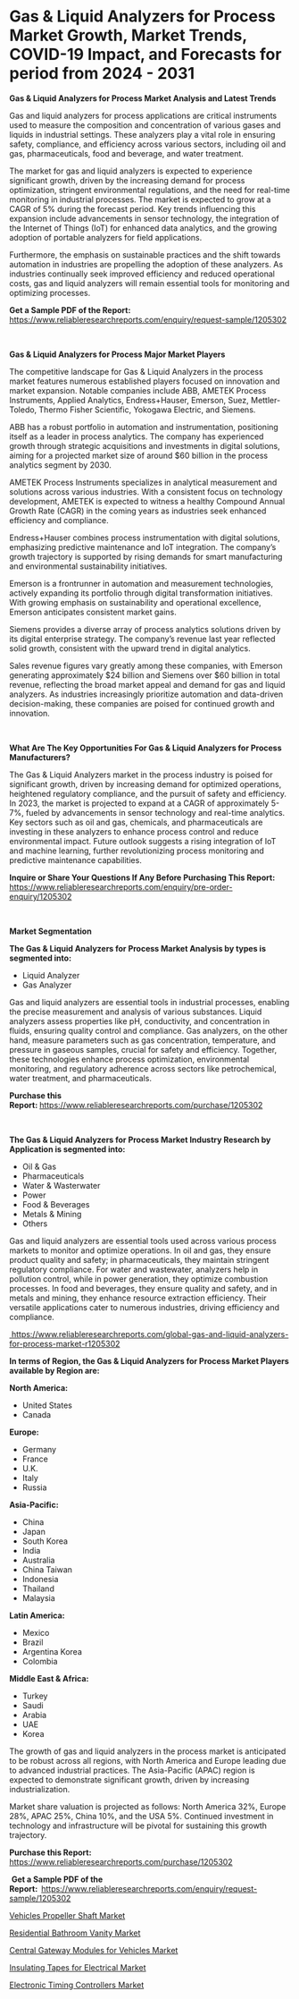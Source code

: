 <p><h1>Gas & Liquid Analyzers for Process Market Growth, Market Trends, COVID-19 Impact, and Forecasts for period from 2024 - 2031</h1></p><p><strong>Gas & Liquid Analyzers for Process Market Analysis and Latest Trends</strong></p>
<p><p>Gas and liquid analyzers for process applications are critical instruments used to measure the composition and concentration of various gases and liquids in industrial settings. These analyzers play a vital role in ensuring safety, compliance, and efficiency across various sectors, including oil and gas, pharmaceuticals, food and beverage, and water treatment. </p><p>The market for gas and liquid analyzers is expected to experience significant growth, driven by the increasing demand for process optimization, stringent environmental regulations, and the need for real-time monitoring in industrial processes. The market is expected to grow at a CAGR of 5% during the forecast period. Key trends influencing this expansion include advancements in sensor technology, the integration of the Internet of Things (IoT) for enhanced data analytics, and the growing adoption of portable analyzers for field applications. </p><p>Furthermore, the emphasis on sustainable practices and the shift towards automation in industries are propelling the adoption of these analyzers. As industries continually seek improved efficiency and reduced operational costs, gas and liquid analyzers will remain essential tools for monitoring and optimizing processes.</p></p>
<p><strong>Get a Sample PDF of the Report:&nbsp;</strong> <a href="https://www.reliableresearchreports.com/enquiry/request-sample/1205302?utm_campaign=8&utm_medium=2&utm_source=Github&utm_content=ia&utm_term=31122024&utm_id=gas-liquid-analyzers-for-process">https://www.reliableresearchreports.com/enquiry/request-sample/1205302</a></p>
<p>&nbsp;</p>
<p><strong>Gas & Liquid Analyzers for Process Major Market Players</strong></p>
<p><p>The competitive landscape for Gas & Liquid Analyzers in the process market features numerous established players focused on innovation and market expansion. Notable companies include ABB, AMETEK Process Instruments, Applied Analytics, Endress+Hauser, Emerson, Suez, Mettler-Toledo, Thermo Fisher Scientific, Yokogawa Electric, and Siemens. </p><p>ABB has a robust portfolio in automation and instrumentation, positioning itself as a leader in process analytics. The company has experienced growth through strategic acquisitions and investments in digital solutions, aiming for a projected market size of around $60 billion in the process analytics segment by 2030.</p><p>AMETEK Process Instruments specializes in analytical measurement and solutions across various industries. With a consistent focus on technology development, AMETEK is expected to witness a healthy Compound Annual Growth Rate (CAGR) in the coming years as industries seek enhanced efficiency and compliance.</p><p>Endress+Hauser combines process instrumentation with digital solutions, emphasizing predictive maintenance and IoT integration. The company’s growth trajectory is supported by rising demands for smart manufacturing and environmental sustainability initiatives. </p><p>Emerson is a frontrunner in automation and measurement technologies, actively expanding its portfolio through digital transformation initiatives. With growing emphasis on sustainability and operational excellence, Emerson anticipates consistent market gains.</p><p>Siemens provides a diverse array of process analytics solutions driven by its digital enterprise strategy. The company’s revenue last year reflected solid growth, consistent with the upward trend in digital analytics.</p><p>Sales revenue figures vary greatly among these companies, with Emerson generating approximately $24 billion and Siemens over $60 billion in total revenue, reflecting the broad market appeal and demand for gas and liquid analyzers. As industries increasingly prioritize automation and data-driven decision-making, these companies are poised for continued growth and innovation.</p></p>
<p>&nbsp;</p>
<p><strong>What Are The Key Opportunities For Gas & Liquid Analyzers for Process Manufacturers?</strong></p>
<p><p>The Gas & Liquid Analyzers market in the process industry is poised for significant growth, driven by increasing demand for optimized operations, heightened regulatory compliance, and the pursuit of safety and efficiency. In 2023, the market is projected to expand at a CAGR of approximately 5-7%, fueled by advancements in sensor technology and real-time analytics. Key sectors such as oil and gas, chemicals, and pharmaceuticals are investing in these analyzers to enhance process control and reduce environmental impact. Future outlook suggests a rising integration of IoT and machine learning, further revolutionizing process monitoring and predictive maintenance capabilities.</p></p>
<p><strong>Inquire or Share Your Questions If Any Before Purchasing This Report:</strong> <a href="https://www.reliableresearchreports.com/enquiry/pre-order-enquiry/1205302?utm_campaign=8&utm_medium=2&utm_source=Github&utm_content=ia&utm_term=31122024&utm_id=gas-liquid-analyzers-for-process">https://www.reliableresearchreports.com/enquiry/pre-order-enquiry/1205302</a></p>
<p>&nbsp;</p>
<p><strong>Market Segmentation</strong></p>
<p><strong>The Gas & Liquid Analyzers for Process Market Analysis by types is segmented into:</strong></p>
<p><ul><li>Liquid Analyzer</li><li>Gas Analyzer</li></ul></p>
<p><p>Gas and liquid analyzers are essential tools in industrial processes, enabling the precise measurement and analysis of various substances. Liquid analyzers assess properties like pH, conductivity, and concentration in fluids, ensuring quality control and compliance. Gas analyzers, on the other hand, measure parameters such as gas concentration, temperature, and pressure in gaseous samples, crucial for safety and efficiency. Together, these technologies enhance process optimization, environmental monitoring, and regulatory adherence across sectors like petrochemical, water treatment, and pharmaceuticals.</p></p>
<p><strong>Purchase this Report:&nbsp;</strong><a href="https://www.reliableresearchreports.com/purchase/1205302?utm_campaign=8&utm_medium=2&utm_source=Github&utm_content=ia&utm_term=31122024&utm_id=gas-liquid-analyzers-for-process">https://www.reliableresearchreports.com/purchase/1205302</a></p>
<p>&nbsp;</p>
<p><strong>The Gas & Liquid Analyzers for Process Market Industry Research by Application is segmented into:</strong></p>
<p><ul><li>Oil & Gas</li><li>Pharmaceuticals</li><li>Water & Wasterwater</li><li>Power</li><li>Food & Beverages</li><li>Metals & Mining</li><li>Others</li></ul></p>
<p><p>Gas and liquid analyzers are essential tools used across various process markets to monitor and optimize operations. In oil and gas, they ensure product quality and safety; in pharmaceuticals, they maintain stringent regulatory compliance. For water and wastewater, analyzers help in pollution control, while in power generation, they optimize combustion processes. In food and beverages, they ensure quality and safety, and in metals and mining, they enhance resource extraction efficiency. Their versatile applications cater to numerous industries, driving efficiency and compliance.</p></p>
<p><a href="https://www.reliableresearchreports.com/global-gas-and-liquid-analyzers-for-process-market-r1205302?utm_campaign=8&utm_medium=2&utm_source=Github&utm_content=ia&utm_term=31122024&utm_id=gas-liquid-analyzers-for-process">&nbsp;https://www.reliableresearchreports.com/global-gas-and-liquid-analyzers-for-process-market-r1205302</a></p>
<p><strong>In terms of Region, the Gas & Liquid Analyzers for Process Market Players available by Region are:</strong></p>
<p>
    <p> <strong> North America: </strong>
        <ul>
            <li>United States</li>
            <li>Canada</li>
        </ul>
        </p> 
    <p> <strong> Europe: </strong>
        <ul>
            <li>Germany</li>
            <li>France</li>
            <li>U.K.</li>
            <li>Italy</li>
            <li>Russia</li>
        </ul>
        </p> 
    <p> <strong> Asia-Pacific: </strong>
        <ul>
            <li>China</li>
            <li>Japan</li>
            <li>South Korea</li>
            <li>India</li>
            <li>Australia</li>
            <li>China Taiwan</li>
            <li>Indonesia</li>
            <li>Thailand</li>
            <li>Malaysia</li>
        </ul>
        </p> 
    <p> <strong> Latin America: </strong>
        <ul>
            <li>Mexico</li>
            <li>Brazil</li>
            <li>Argentina Korea</li>
            <li>Colombia</li>
        </ul>
        </p> 
    <p> <strong> Middle East & Africa: </strong>
        <ul>
            <li>Turkey</li>
            <li>Saudi</li>
            <li>Arabia</li>
            <li>UAE</li>
            <li>Korea</li>
        </ul>
    </p>
    </p>
<p><p>The growth of gas and liquid analyzers in the process market is anticipated to be robust across all regions, with North America and Europe leading due to advanced industrial practices. The Asia-Pacific (APAC) region is expected to demonstrate significant growth, driven by increasing industrialization. </p><p>Market share valuation is projected as follows: North America 32%, Europe 28%, APAC 25%, China 10%, and the USA 5%. Continued investment in technology and infrastructure will be pivotal for sustaining this growth trajectory.</p></p>
<p><strong>Purchase this Report: </strong><a href="https://www.reliableresearchreports.com/purchase/1205302?utm_campaign=8&utm_medium=2&utm_source=Github&utm_content=ia&utm_term=31122024&utm_id=gas-liquid-analyzers-for-process">https://www.reliableresearchreports.com/purchase/1205302</a></p>
<p>&nbsp;<strong>Get a Sample PDF of the Report:&nbsp;&nbsp;</strong><a href="https://www.reliableresearchreports.com/enquiry/request-sample/1205302?utm_campaign=8&utm_medium=2&utm_source=Github&utm_content=ia&utm_term=31122024&utm_id=gas-liquid-analyzers-for-process">https://www.reliableresearchreports.com/enquiry/request-sample/1205302</a></p>
<p><strong></strong></p>
<p><p><a href="https://github.com/mcfred89/Market-Research-Report-List-1/blob/main/vehicles-propeller-shaft-market.md?utm_campaign=8&utm_medium=2&utm_source=Github&utm_content=ia&utm_term=31122024&utm_id=gas-liquid-analyzers-for-process">Vehicles Propeller Shaft Market</a></p><p><a href="https://github.com/bornergabrielle89/Market-Research-Report-List-1/blob/main/residential-bathroom-vanity-market.md?utm_campaign=8&utm_medium=2&utm_source=Github&utm_content=ia&utm_term=31122024&utm_id=gas-liquid-analyzers-for-process">Residential Bathroom Vanity Market</a></p><p><a href="https://github.com/comasnickie/Market-Research-Report-List-1/blob/main/central-gateway-modules-for-vehicles-market.md?utm_campaign=8&utm_medium=2&utm_source=Github&utm_content=ia&utm_term=31122024&utm_id=gas-liquid-analyzers-for-process">Central Gateway Modules for Vehicles Market</a></p><p><a href="https://github.com/wileonie19657/Market-Research-Report-List-1/blob/main/insulating-tapes-for-electrical-market.md?utm_campaign=8&utm_medium=2&utm_source=Github&utm_content=ia&utm_term=31122024&utm_id=gas-liquid-analyzers-for-process">Insulating Tapes for Electrical Market</a></p><p><a href="https://github.com/toldenargelia86/Market-Research-Report-List-1/blob/main/electronic-timing-controllers-market.md?utm_campaign=8&utm_medium=2&utm_source=Github&utm_content=ia&utm_term=31122024&utm_id=gas-liquid-analyzers-for-process">Electronic Timing Controllers Market</a></p></p>